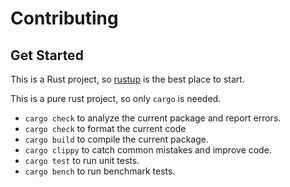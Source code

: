 <!--
  ~ Licensed to the Apache Software Foundation (ASF) under one
  ~ or more contributor license agreements.  See the NOTICE file
  ~ distributed with this work for additional information
  ~ regarding copyright ownership.  The ASF licenses this file
  ~ to you under the Apache License, Version 2.0 (the
  ~ "License"); you may not use this file except in compliance
  ~ with the License.  You may obtain a copy of the License at
  ~
  ~   http://www.apache.org/licenses/LICENSE-2.0
  ~
  ~ Unless required by applicable law or agreed to in writing,
  ~ software distributed under the License is distributed on an
  ~ "AS IS" BASIS, WITHOUT WARRANTIES OR CONDITIONS OF ANY
  ~ KIND, either express or implied.  See the License for the
  ~ specific language governing permissions and limitations
  ~ under the License.
-->

# Contributing

## Get Started

This is a Rust project, so [rustup](https://rustup.rs/) is the best place to start.

This is a pure rust project, so only `cargo` is needed.

- `cargo check` to analyze the current package and report errors.
- `cargo check` to format the current code
- `cargo build` to compile the current package.
- `cargo clippy` to catch common mistakes and improve code.
- `cargo test` to run unit tests.
- `cargo bench` to run benchmark tests.
